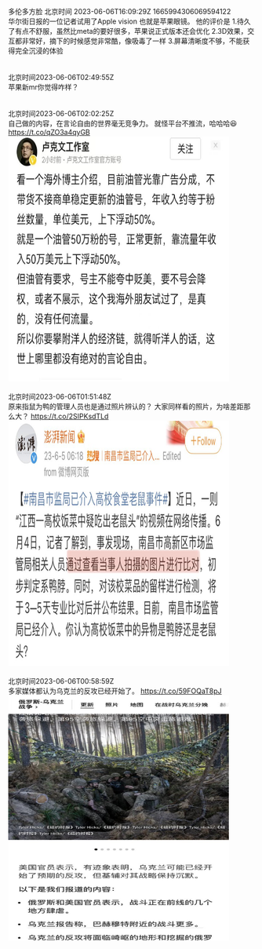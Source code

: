 多伦多方脸 北京时间 2023-06-06T16:09:29Z 1665994306069594122<br>华尔街日报的一位记者试用了Apple vision 也就是苹果眼镜。
他的评价是
1.待久了有点不舒服，虽然比meta的要好很多，苹果说正式版本还会优化
2.3D效果，交互都非常好，摘下的时候感觉非常酷，像吸毒了一样
3.屏幕清晰度不够，不能获得完全沉浸的体验<br><br><br>北京时间2023-06-06T02:49:55Z<br>苹果新mr你觉得咋样？<br><br><br>北京时间2023-06-06T02:02:25Z<br>自己做的内容，在言论自由的世界毫无竞争力。
就怪平台不推流，哈哈哈😆 https://t.co/qZO3a4qyGB<br><img src='/temp/image/2023/t-Month-6/1665781132061753344_0.jpg' width='450' height='500'><br><br>北京时间2023-06-06T01:51:48Z<br>原来指鼠为鸭的管理人员也是通过照片辨认的？
大家同样看的照片，为啥差距那么大？ https://t.co/2SIPKsdTLd<br><img src='/temp/image/2023/t-Month-6/1665778461590560769_0.jpg' width='450' height='500'><br><br>北京时间2023-06-06T00:58:59Z<br>多家媒体都认为乌克兰的反攻已经开始了。 https://t.co/59FOQaT8pJ<br><img src='/temp/image/2023/t-Month-6/1665765168008265729_0.jpg' width='450' height='500'><br><br>